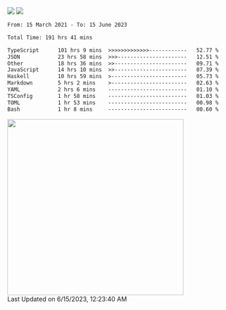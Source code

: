 <div>
  <img src="https://github-readme-stats.vercel.app/api?username=naporin0624&count_private=true&show_icons=true" />
  <img src="https://github-readme-stats.vercel.app/api/top-langs/?username=naporin0624&layout=compact&hide=css" />
  <!--START_SECTION:waka-->

```txt
From: 15 March 2021 - To: 15 June 2023

Total Time: 191 hrs 41 mins

TypeScript      101 hrs 9 mins  >>>>>>>>>>>>>------------   52.77 %
JSON            23 hrs 58 mins  >>>----------------------   12.51 %
Other           18 hrs 36 mins  >>-----------------------   09.71 %
JavaScript      14 hrs 10 mins  >>-----------------------   07.39 %
Haskell         10 hrs 59 mins  >------------------------   05.73 %
Markdown        5 hrs 2 mins    >------------------------   02.63 %
YAML            2 hrs 6 mins    -------------------------   01.10 %
TSConfig        1 hr 58 mins    -------------------------   01.03 %
TOML            1 hr 53 mins    -------------------------   00.98 %
Bash            1 hr 8 mins     -------------------------   00.60 %
```

<!--END_SECTION:waka-->
  
  <!--START_SECTION:lapras-card-->
<a href="https://lapras.com/public/CDQE7TF" target="_blank" rel="noopener noreferrer"><img src="https://lapras-card-generator.vercel.app/api/svg?e=3.68&b=3.48&i=3.5&b1=%23232323&b2=%236d6d6d&i1=%23212121&i2=%23818181&l=ja" width="400" ></a>  
Last Updated on 6/15/2023, 12:23:40 AM
<!--END_SECTION:lapras-card-->
</div>
